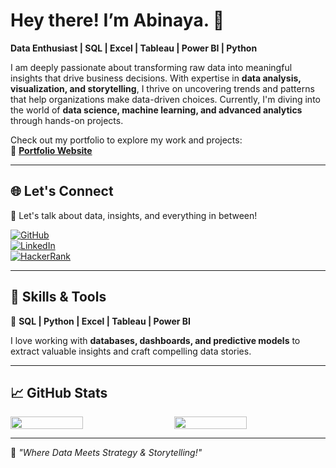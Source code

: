
# Hey there! I’m Abinaya. 👋  

**Data Enthusiast | SQL | Excel | Tableau | Power BI | Python**  

I am deeply passionate about transforming raw data into meaningful insights that drive business decisions. With expertise in **data analysis, visualization, and storytelling**, I thrive on uncovering trends and patterns that help organizations make data-driven choices. Currently, I'm diving into the world of **data science, machine learning, and advanced analytics** through hands-on projects.  

Check out my portfolio to explore my work and projects:  
🔗 [**Portfolio Website**](https://accessible-aquarius-3c5.notion.site/Abinaya-Goud-186990c48fc7806c9890d1af183c26b7)  

---

## 🌐 Let's Connect  
📌 Let's talk about data, insights, and everything in between!  

[![GitHub](https://img.shields.io/badge/-GitHub-181717?style=flat&logo=github&logoColor=white)](https://github.com/abinayagoudjandhyala)    
[![LinkedIn](https://img.shields.io/badge/-LinkedIn-0A66C2?style=flat&logo=linkedin&logoColor=white)](https://www.linkedin.com/in/abinaya-goud-5ba185328/)  
[![HackerRank](https://img.shields.io/badge/-HackerRank-2EC866?style=flat&logo=hackerrank&logoColor=white)](https://www.hackerrank.com/profile/abinayagoud23)

---

## 🔧 Skills & Tools  
🚀 **SQL | Python | Excel | Tableau | Power BI**  

I love working with **databases, dashboards, and predictive models** to extract valuable insights and craft compelling data stories.  

---

## 📈 GitHub Stats 

<div style="display: flex; justify-content: space-between;">
  <img src="https://github-readme-stats.vercel.app/api?username=abinayagoudjandhyala&show_icons=true&theme=radical&hide_title=true" width="48%" />
  <img src="https://github-readme-stats.vercel.app/api/top-langs/?username=abinayagoudjandhyala&layout=compact&theme=radical&hide_title=true" width="48%" />
</div>  
  
---  

🌟 *"Where Data Meets Strategy & Storytelling!"*  
